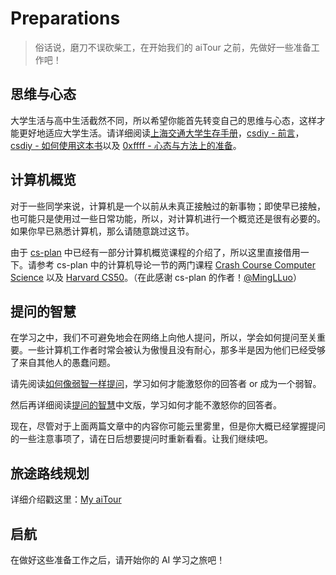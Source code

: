 # Preparations

> 俗话说，磨刀不误砍柴工，在开始我们的 aiTour 之前，先做好一些准备工作吧！

## 思维与心态

大学生活与高中生活截然不同，所以希望你能首先转变自己的思维与心态，这样才能更好地适应大学生活。请详细阅读[上海交通大学生存手册](https://survivesjtu.gitbook.io/survivesjtumanual)，[csdiy - 前言](https://csdiy.wiki/)，[csdiy - 如何使用这本书](https://csdiy.wiki/%E4%BD%BF%E7%94%A8%E6%8C%87%E5%8D%97/)以及 [0xffff - 心态与方法上的准备](https://wiki.0xffff.one/getting-started/mental-preparation)。

## 计算机概览

对于一些同学来说，计算机是一个以前从未真正接触过的新事物；即使早已接触，也可能只是使用过一些日常功能，所以，对计算机进行一个概览还是很有必要的。如果你早已熟悉计算机，那么请随意跳过这节。

由于 [cs-plan](https://cs-plan.com) 中已经有一部分计算机概览课程的介绍了，所以这里直接借用一下。请参考 cs-plan 中的计算机导论一节的两门课程 [Crash Course Computer Science](https://cs-plan.com/CS%E5%9F%BA%E7%A1%80/%E8%AF%BE%E7%A8%8B%E6%8E%A8%E8%8D%90/%E8%AE%A1%E7%AE%97%E6%9C%BA%E5%AF%BC%E8%AE%BA/%E8%AE%A1%E7%AE%97%E6%9C%BA%E9%80%9F%E6%88%90%E8%AF%BE/) 以及 [Harvard CS50](https://cs-plan.com/CS%E5%9F%BA%E7%A1%80/%E8%AF%BE%E7%A8%8B%E6%8E%A8%E8%8D%90/%E8%AE%A1%E7%AE%97%E6%9C%BA%E5%AF%BC%E8%AE%BA/HarvardCS50/)。（在此感谢 cs-plan 的作者！[@MingLLuo](https://github.com/MingLLuo)）

## 提问的智慧

在学习之中，我们不可避免地会在网络上向他人提问，所以，学会如何提问至关重要。一些计算机工作者时常会被认为傲慢且没有耐心，那多半是因为他们已经受够了来自其他人的愚蠢问题。

请先阅读[如何像弱智一样提问](https://blog.arisa.moe/blog/2022/220428-how-to-ask-questions-like-a-retard)，学习如何才能激怒你的回答者 or 成为一个弱智。

然后再详细阅读[提问的智慧](https://lug.ustc.edu.cn/wiki/doc/smart-questions/)中文版，学习如何才能不激怒你的回答者。

现在，尽管对于上面两篇文章中的内容你可能云里雾里，但是你大概已经掌握提问的一些注意事项了，请在日后想要提问时重新看看。让我们继续吧。

## 旅途路线规划

详细介绍戳这里：[My aiTour](./learning-path.md)


## 启航

在做好这些准备工作之后，请开始你的 AI 学习之旅吧！
